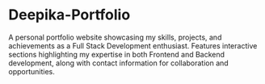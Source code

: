 # Deepika-Portfolio
A personal portfolio website showcasing my skills, projects, and achievements as a Full Stack Development enthusiast. Features interactive sections highlighting my expertise in both Frontend and Backend development, along with contact information for collaboration and opportunities.
